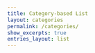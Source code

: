 ```yaml
---
title: Category-based List
layout: categories
permalink: /categories/
show_excerpts: true
entries_layout: list
---
```

